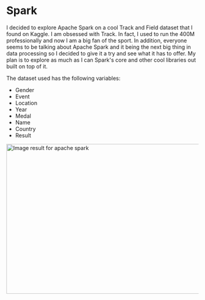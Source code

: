 # Spark

I decided to explore Apache Spark on a cool Track and Field dataset that I found on Kaggle.
I am obsessed with Track. In fact, I used to run the 400M professionally and now I am a big fan of the sport. In addition, everyone seems to be talking about Apache Spark and it being the next big thing in data processing so I decided to give it a try and see what it has to offer.
My plan is to explore as much as I can Spark's core and other cool libraries out built on top of it.

The dataset used has the following variables:
- Gender
- Event
- Location
- Year
- Medal
- Name
- Country
- Result

<img class="irc_mi" src="https://applift-tech-blog-production.s3.amazonaws.com/comfy/blog/posts/facebook_images/000/000/001/original/IMG_6940_2.jpg?1457703618" alt="Image result for apache spark" onload="google.aft&amp;&amp;google.aft(this)" width="692" height="393" style="margin-top: 0px;">


